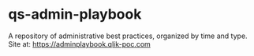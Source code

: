 # qs-admin-playbook
A repository of administrative best practices, organized by time and type. Site at: https://adminplaybook.qlik-poc.com
